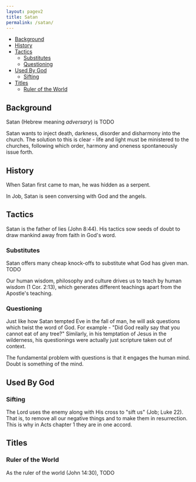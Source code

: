 ```yaml
---
layout: pagev2
title: Satan
permalink: /satan/
---
```

- [Background](#background)
- [History](#history)
- [Tactics](#tactics)
  - [Substitutes](#substitutes)
  - [Questioning](#questioning)
- [Used By God](#used-by-god)
  - [Sifting](#sifting)
- [Titles](#titles)
  - [Ruler of the World](#ruler-of-the-world)


## Background

Satan (Hebrew meaning *adversary*) is TODO

Satan wants to inject death, darkness, disorder and disharmony into the church. The solution to this is clear - life and light must be ministered to the churches, following which order, harmony and oneness spontaneously issue forth.

## History

When Satan first came to man, he was hidden as a serpent.

In Job, Satan is seen conversing with God and the angels.

## Tactics

Satan is the father of lies (John 8:44). His tactics sow seeds of doubt to draw mankind away from faith in God's word.

### Substitutes

Satan offers many cheap knock-offs to substitute what God has given man. TODO

Our human wisdom, philosophy and culture drives us to teach by human wisdom (1 Cor. 2:13), which generates different teachings apart from the Apostle's teaching.

### Questioning

Just like how Satan tempted Eve in the fall of man, he will ask questions which twist the word of God. For example - "Did God really say that you cannot eat of any tree?" Similarly, in his temptation of Jesus in the wilderness, his questionings were actually just scripture taken out of context.

The fundamental problem with questions is that it engages the human mind. Doubt is something of the mind.

## Used By God

### Sifting

The Lord uses the enemy along with His cross to "sift us" (Job; Luke 22). That is, to remove all our negative things and to make them in resurrection. This is why in Acts chapter 1 they are in one accord.

## Titles

### Ruler of the World

As the ruler of the world (John 14:30), TODO